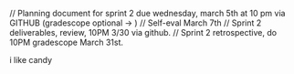 // Planning document for sprint 2 due wednesday, march 5th at 10 pm via GITHUB (gradescope optional -> )
// Self-eval March 7th 
// Sprint 2 deliverables, review, 10PM 3/30 via github.
// Sprint 2 retrospective, do 10PM gradescope March 31st.

i like candy